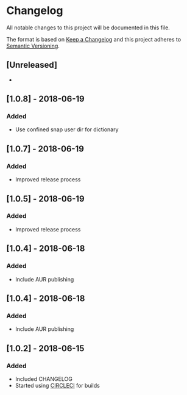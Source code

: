 # Changelog
All notable changes to this project will be documented in this file.

The format is based on [Keep a Changelog](http://keepachangelog.com/en/1.0.0/)
and this project adheres to [Semantic Versioning](http://semver.org/spec/v2.0.0.html).

## [Unreleased]
- 

## [1.0.8] - 2018-06-19
### Added
- Use confined snap user dir for dictionary

## [1.0.7] - 2018-06-19
### Added
- Improved release process

## [1.0.5] - 2018-06-19
### Added
- Improved release process

## [1.0.4] - 2018-06-18
### Added
- Include AUR publishing

## [1.0.4] - 2018-06-18
### Added
- Include AUR publishing

## [1.0.2] - 2018-06-15
### Added
- Included CHANGELOG
- Started using [CIRCLECI](https://circleci.com/product/) for builds
